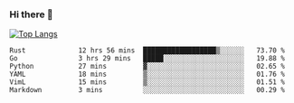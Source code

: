 ### Hi there 👋

<!--
**3Xpl0it3r/3Xpl0it3r** is a ✨ _special_ ✨ repository because its `README.md` (this file) appears on your GitHub profile.

Here are some ideas to get you started:

- 🔭 I’m currently working on ...
- 🌱 I’m currently learning ...
- 👯 I’m looking to collaborate on ...
- 🤔 I’m looking for help with ...
- 💬 Ask me about ...
- 📫 How to reach me: ...
- 😄 Pronouns: ...
- ⚡ Fun fact: ...
-->


[![Top Langs](https://github-readme-stats.vercel.app/api/top-langs/?username=3Xpl0it3r&layout=compact)](https://github.com/3Xpl0it3r/3Xpl0it3r)

<!--START_SECTION:waka-->

```text
Rust             12 hrs 56 mins  ██████████████████▒░░░░░░   73.70 %
Go               3 hrs 29 mins   █████░░░░░░░░░░░░░░░░░░░░   19.88 %
Python           27 mins         ▓░░░░░░░░░░░░░░░░░░░░░░░░   02.65 %
YAML             18 mins         ▒░░░░░░░░░░░░░░░░░░░░░░░░   01.76 %
VimL             15 mins         ▒░░░░░░░░░░░░░░░░░░░░░░░░   01.51 %
Markdown         3 mins          ░░░░░░░░░░░░░░░░░░░░░░░░░   00.29 %
```

<!--END_SECTION:waka-->
